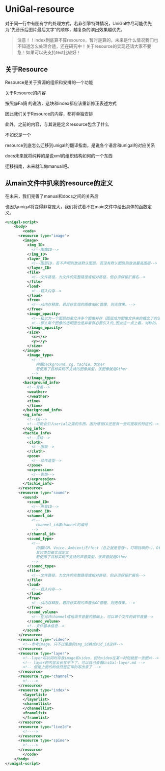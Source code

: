﻿# UniGal-resource

对于同一行中有图有字的处理方式，若非引擎特殊情况，UniGal中尽可能优先为“先音乐后图片最后文字”的顺序，越复杂的演出效果越优先。

>
>
>注意！！index到底算不算resource，暂时是算的，未来是什么情况我们也不知道怎么处理合适，还在研究中！关于resource的实现还请大家不要急！如果可以先支持text比较好！

## 关于Resource


Resource是关于资源的组织和安排的一个功能

关于Resource的内容

按照@Fa鸽 的说法，这块和index都应该重新修正表述方式

因此我们关于Resource的内容，都将单独安排

此外，之前的内容，与其说是定义resource包含了什么

不如说是一个

resource到底怎么迁移到unigal的翻译指南，是说各个语言和unigal的对应关系

docs未来就将纯粹的是说xml的组织结构如何的一个东西

迁移指南，未来就叫做manual吧。

## 从main文件中扒来的resource的定义

在未来，我们完善了manual和docs之间的关系后

也因为unigal将变得非常庞大，我们将试着不在main文件中给出具体的函数定义。

```xml
<unigal-script>
    <body>
        <code>
      <resource type="image">
        <image>
          <img_ID>
            <!--图像ID-->
          </img_ID>
          <layer_ID>
            <!--图层ID，若不声明则放进默认图层，若没有默认图层则放进最高图层-->
          </layer_ID>
          <file>
            <!--文件路径，为文件的完整路径或相对路径，但必须保留扩展名-->
          </file>
          <load>
            <!--载入内存-->
          </load>
          <free>
            <!--从内存释放。若目标实现的图像由GC管理，则无效果。-->
          </free>
          <image_opacity>
            <!--私以为一个图层如果允许多个图像并存（图层成为图像文件夹的概念了的话）-->
            <!--那么每个图像的透明度也是非常有必要引入的,因此这一点上看，对称的，单个音频也应该可以单独调节音量-->
          </image_opacity>
          <size>
            <x></x>
            <y></y>
          </size>
        </image>
          <image_type>
            <!--
              内置background、cg、tachie、Other
              若使用了目标实现不支持的图像类型，该图像就是Other
            -->
          </image_type>
        <background_info>
          <!--背景-->
          <weather>
          </weather>
          <time>
          </time>
        </background_info>
        <cg_info>
          <!--CG-->
          <!--可能会引入serial之类的东西，因为感觉CG还是有一些可提取的特征的-->
        </cg_info>
        <tachie_info>
          <!--立绘-->
          <cloth>
            <!--服装-->
          </cloth>
          <pose>
            <!--动作造型-->
          </pose>
          <expression>
            <!--表情-->
          </expression>
        </tachie_info>
      </resource>
      <resource type="sound">
        <sound>
          <sound_ID>
            <!--声音ID-->
          </sound_ID>
          <channel_id>
            <!--
              channel_id填channel的编号
            -->
          </channel_id>
          <sound_type>
            <!--
              内置BGM、Voice、Ambient/Effect（总之就是音效~，叮啊铛啊的~）、Other
              其它类型由实现定义
              若使用了目标实现不支持的声音类型，该声音就是Other
            -->
          </sound_type>
          <file>
            <!--文件路径，为文件的完整路径或相对路径，但必须保留扩展名-->
          </file>
          <load>
            <!--载入内存-->
          </load>
          <free>
            <!--从内存释放。若目标实现的声音由GC管理，则无效果。-->
          </free>
          <sound_volume>
            <!--在允许channel成组调节音量的基础上，可以单个文件的调节音量-->
          </sound_volume>
          <!--文件基本信息-->
        </sound>
      </resource>
      <resource type="video">
        <!--参考image，只不过里面的img_id换成vid_id这样-->
      </resource>
      <resource type="layer">
        <!--layer可以同时存放image和video，因为video在某一时刻就是一张图片-->
        <!-- layer的内容太长写不下了，可以自己去看UniGal-layer.md -->
        <!-- 但是上面的树依然是正常的写出来了 -->
      </resource>
      <resource type="channel">
        <!---->
      </resource>
      <resource type="index">
        <layerlist>
        </layerlist>
        <channellist>
        </channellist>
        <framelist>
        </framelist>
      </resource>
      <resource type="live2d">
        <!---->
      </resource>
      <resource type="spine">
        <!---->
      </resource>
        </code>
    </body>
</unigal-script>
```